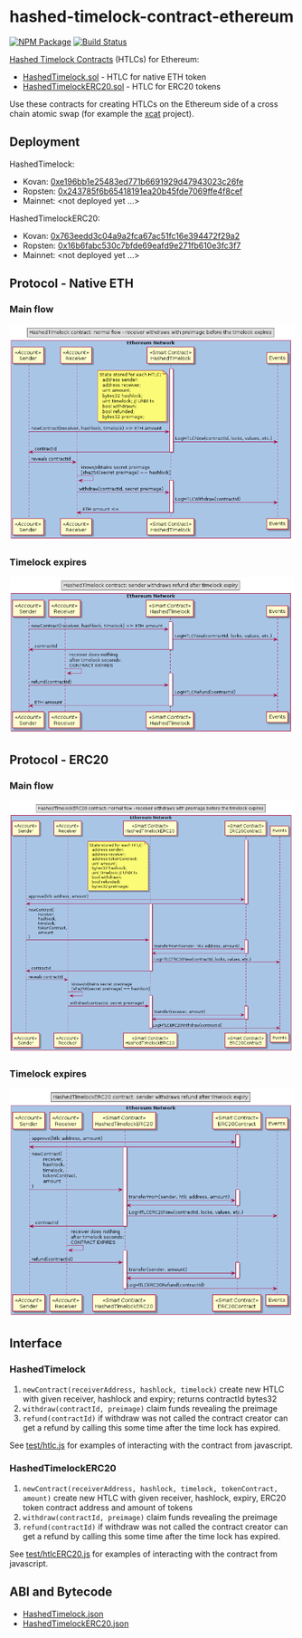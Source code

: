 # hashed-timelock-contract-ethereum

[![NPM Package](https://img.shields.io/npm/v/ethereum-htlc.svg?style=flat-square)](https://www.npmjs.org/package/ethereum-htlc)
[![Build Status](https://travis-ci.org/chatch/hashed-timelock-contract-ethereum?branch=master)](https://travis-ci.org/chatch/hashed-timelock-contract-ethereum)

[Hashed Timelock Contracts](https://en.bitcoin.it/wiki/Hashed_Timelock_Contracts) (HTLCs) for Ethereum:

- [HashedTimelock.sol](contracts/HashedTimelock.sol) - HTLC for native ETH token
- [HashedTimelockERC20.sol](contracts/HashedTimelockERC20.sol) - HTLC for ERC20 tokens

Use these contracts for creating HTLCs on the Ethereum side of a cross chain atomic swap (for example the [xcat](https://github.com/chatch/xcat) project).

## Deployment

HashedTimelock:

- Kovan: [0xe196bb1e25483ed771b6691929d47943023c26fe](https://kovan.etherscan.io/address/0xe196bb1e25483ed771b6691929d47943023c26fe)
- Ropsten:
  [0x243785f6b65418191ea20b45fde7069ffe4f8cef](https://ropsten.etherscan.io/address/0x243785f6b65418191ea20b45fde7069ffe4f8cef)
- Mainnet: <not deployed yet ...>

HashedTimelockERC20:

- Kovan: [0x763eedd3c04a9a2fca67ac51fc16e394472f29a2](https://kovan.etherscan.io/address/0x763eedd3c04a9a2fca67ac51fc16e394472f29a2)
- Ropsten: [0x16b6fabc530c7bfde69eafd9e271fb610e3fc3f7](https://ropsten.etherscan.io/address/0x16b6fabc530c7bfde69eafd9e271fb610e3fc3f7)
- Mainnet: <not deployed yet ...>

## Protocol - Native ETH

### Main flow

![](docs/sequence-diagram-htlc-eth-success.png?raw=true)

### Timelock expires

![](docs/sequence-diagram-htlc-eth-refund.png?raw=true)

## Protocol - ERC20

### Main flow

![](docs/sequence-diagram-htlc-erc20-success.png?raw=true)

### Timelock expires

![](docs/sequence-diagram-htlc-erc20-refund.png?raw=true)

## Interface

### HashedTimelock

1.  `newContract(receiverAddress, hashlock, timelock)` create new HTLC with given receiver, hashlock and expiry; returns contractId bytes32
2.  `withdraw(contractId, preimage)` claim funds revealing the preimage
3.  `refund(contractId)` if withdraw was not called the contract creator can get a refund by calling this some time after the time lock has expired.

See [test/htlc.js](test/htlc.js) for examples of interacting with the contract from javascript.

### HashedTimelockERC20

1.  `newContract(receiverAddress, hashlock, timelock, tokenContract, amount)` create new HTLC with given receiver, hashlock, expiry, ERC20 token contract address and amount of tokens
2.  `withdraw(contractId, preimage)` claim funds revealing the preimage
3.  `refund(contractId)` if withdraw was not called the contract creator can get a refund by calling this some time after the time lock has expired.

See [test/htlcERC20.js](test/htlcERC20.js) for examples of interacting with the contract from javascript.

## ABI and Bytecode

- [HashedTimelock.json](abi/HashedTimelock.json)
- [HashedTimelockERC20.json](abi/HashedTimelockERC20.json)
